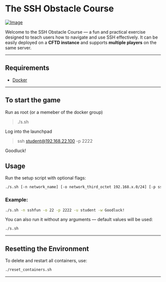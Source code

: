 # The SSH Obstacle Course

[![Image](https://i.imageupload.app/8d3b43f9c7e2fa5643f1.png)](https://imageupload.app/8d3b43f9c7e2fa5643f1)

Welcome to the SSH Obstacle Course — a fun and practical exercise designed to teach users how to navigate and use SSH effectively. It can be easily deployed on a **CFTD instance** and supports **multiple players** on the same server.

---

## Requirements

- [Docker](https://www.docker.com/)

---

## To start the game

Run as root (or a memeber of the docker group)
> ./s.sh

Log into the launchpad 
> ssh student@192.168.22.100 -p 2222

Goodluck!


## Usage

Run the setup script with optional flags:

```bash
./s.sh [-n network_name] [-o network_third_octet 192.168.x.0/24] [-p ssh_port] [-u student_username] [-w password]
```

### Example:

```bash
./s.sh -n sshfun -o 22 -p 2222 -u student -w Goodluck!
```

You can also run it without any arguments — default values will be used:

```bash
./s.sh
```

---

## Resetting the Environment

To delete and restart all containers, use:

```bash
./reset_containers.sh
```

---





